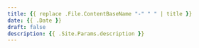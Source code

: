 ```yaml
---
title: {{ replace .File.ContentBaseName "-" " " | title }}
date: {{ .Date }}
draft: false
description: {{ .Site.Params.description }}
---
```

